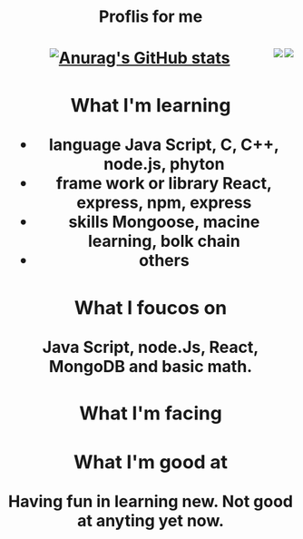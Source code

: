 <center> <h1> Proflis for me <h1> <center>

  [![Anurag's GitHub stats](https://github-readme-stats.vercel.app/api?username=jang-chinseok)](https://github.com/anuraghazra/github-readme-stats)
<a href='https://solved.ac/jcs000729'>
<img align='right' src="http://mazassumnida.wtf/api/v2/generate_badge?boj=jcs000729">
</a>
  <img align='right' src= "https://img.shields.io/badge/-Learning%20Algorithms-brightgreen">


  
  
  
### What I'm learning
- language 
  Java Script, C, C++, node.js, phyton
- frame work or library
  React, express, npm, express
- skills
  Mongoose, macine learning, bolk chain
- others
  

### What I foucos on
  Java Script, node.Js, React, MongoDB
  and basic math.
  
  
### What I'm facing

  
### What I'm good at
Having fun in learning new.
Not good at anyting yet now.
  

